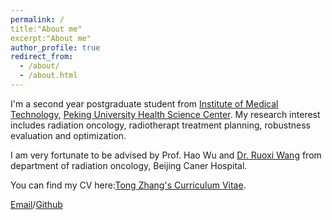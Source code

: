 ```yaml
---
permalink: /
title:"About me"
excerpt:"About me"
author_profile: true
redirect_from: 
  - /about/
  - /about.html
---
```


I'm a second year postgraduate student from [Institute of Medical Technology](https://imt.bjmu.edu.cn/), [Peking University Health Science Center](https://www.bjmu.edu.cn/). My research interest includes radiation oncology, radiotherapt treatment planning, robustness evaluation and optimization.

I am very fortunate to be advised by Prof. Hao Wu and [Dr. Ruoxi Wang](mailto:rwang@bjmu.edu.cn) from department of radiation oncology, Beijing Caner Hospital.

You can find my CV here:[Tong Zhang's Curriculum Vitae](../assets/Curriculum_Vitae.pdf).

[Email](mailto:2311210774@stu.pku.edu.cn)/[Github](https://github.com/ZTnb)







